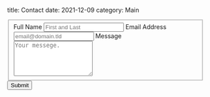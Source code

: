 title: Contact
date: 2021-12-09
category: Main


<link rel="stylesheet" href="/static/theme/css/formspree.css" type="text/css" />

<div class="mx-auto" style="width: 90%;" >
<form class="text-muted" id="fs-frm" name="simple-contact-form" accept-charset="utf-8" action="https://formspree.io/f/xnqwdnle" method="post" >
  <fieldset id="fs-frm-inputs">
    <label for="full-name">Full Name</label>
    <input type="text" name="name" id="full-name" placeholder="First and Last" required="">
    <label for="email-address">Email Address</label>
    <input type="email" name="_replyto" id="email-address" placeholder="email@domain.tld" required="">
    <label for="message">Message</label>
    <textarea rows="5" name="message" id="message" placeholder="Your messege." required=""></textarea>
    <input type="hidden" name="_subject" id="email-subject" value="Contact Form Submission">
  </fieldset>
  <input type="submit" value="Submit">
</form>
</div>

<br>


<script type="text/javascript">
  function codeAddress() {
    document.getElementById("fs-frm").reset();
  }
  window.onload = codeAddress;
  </script>